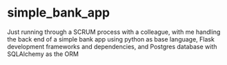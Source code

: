 # simple_bank_app
Just running through a SCRUM process with a colleague, with me handling the back end of a simple bank app using python as base language, Flask development frameworks and dependencies, and Postgres database with SQLAlchemy as the ORM

